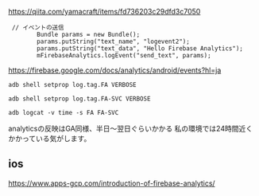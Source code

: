 https://qiita.com/yamacraft/items/fd736203c29dfd3c7050
```
 // イベントの送信
        Bundle params = new Bundle();
        params.putString("text_name", "logevent2");
        params.putString("text_data", "Hello Firebase Analytics");
        mFirebaseAnalytics.logEvent("send_text", params);
```

https://firebase.google.com/docs/analytics/android/events?hl=ja

```
adb shell setprop log.tag.FA VERBOSE

adb shell setprop log.tag.FA-SVC VERBOSE

adb logcat -v time -s FA FA-SVC
```
analyticsの反映はGA同様、半日〜翌日ぐらいかかる
私の環境では24時間近くかかっている気がします。
## ios 
https://www.apps-gcp.com/introduction-of-firebase-analytics/
